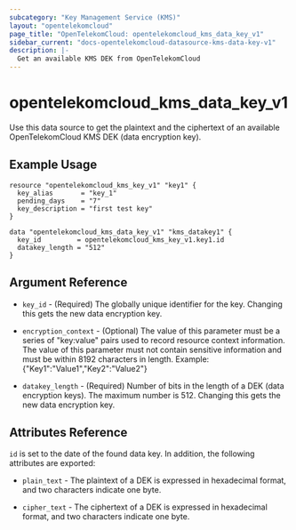 ```yaml
---
subcategory: "Key Management Service (KMS)"
layout: "opentelekomcloud"
page_title: "OpenTelekomCloud: opentelekomcloud_kms_data_key_v1"
sidebar_current: "docs-opentelekomcloud-datasource-kms-data-key-v1"
description: |-
  Get an available KMS DEK from OpenTelekomCloud
---
```


# opentelekomcloud_kms_data_key_v1

Use this data source to get the plaintext and the ciphertext of an available OpenTelekomCloud KMS DEK (data encryption key).

## Example Usage

```hcl
resource "opentelekomcloud_kms_key_v1" "key1" {
  key_alias       = "key_1"
  pending_days    = "7"
  key_description = "first test key"
}

data "opentelekomcloud_kms_data_key_v1" "kms_datakey1" {
  key_id         = opentelekomcloud_kms_key_v1.key1.id
  datakey_length = "512"
}
```

## Argument Reference

* `key_id` - (Required) The globally unique identifier for the key.
  Changing this gets the new data encryption key.

* `encryption_context` - (Optional) The value of this parameter must be a series of
  "key:value" pairs used to record resource context information. The value of this
  parameter must not contain sensitive information and must be within 8192 characters
  in length. Example: {"Key1":"Value1","Key2":"Value2"}

* `datakey_length` - (Required) Number of bits in the length of a DEK (data encryption keys).
  The maximum number is 512. Changing this gets the new data encryption key.


## Attributes Reference

`id` is set to the date of the found data key. In addition, the following attributes are exported:

* `plain_text` - The plaintext of a DEK is expressed in hexadecimal format, and two
  characters indicate one byte.

* `cipher_text` - The ciphertext of a DEK is expressed in hexadecimal format, and two
  characters indicate one byte.

